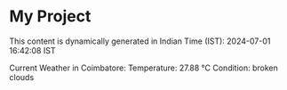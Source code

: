 # My Project

This content is dynamically generated in Indian Time (IST): 2024-07-01 16:42:08 IST


Current Weather in Coimbatore:
Temperature: 27.88 °C
Condition: broken clouds
